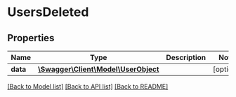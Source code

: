 # UsersDeleted

## Properties
Name | Type | Description | Notes
------------ | ------------- | ------------- | -------------
**data** | [**\Swagger\Client\Model\UserObject**](UserObject.md) |  | [optional] 

[[Back to Model list]](../../README.md#documentation-for-models) [[Back to API list]](../../README.md#documentation-for-api-endpoints) [[Back to README]](../../README.md)

